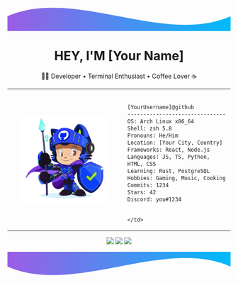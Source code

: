 <!-- Top wave (inverted and gradient applied) -->
<div style="width:100%; overflow:hidden; line-height:0;">
  <svg viewBox="0 0 500 150" preserveAspectRatio="none" style="transform: rotate(180deg) scaleX(-1); display: block; width: 100%; height: 100px;">
    <defs>
      <linearGradient id="grad" x1="0%" y1="0%" x2="100%" y2="0%">
        <stop offset="0%" style="stop-color:#9b5de5;" />
        <stop offset="100%" style="stop-color:#00bbf9;" />
      </linearGradient>
    </defs>
    <path d="M0.00,49.98 C150.00,150.00 350.00,-50.00 500.00,49.98 L500.00,0.00 L0.00,0.00 Z" style="stroke: none; fill: url(#grad);"></path>
  </svg>
</div>

<h1 align="center">HEY, I'M [Your Name]</h1>
<p align="center">👨‍💻 Developer • Terminal Enthusiast • Coffee Lover ☕</p>

<!-- Centered table layout -->
<div align="center">

<table>
  <tr>
    <td align="center" width="250">
      <img src="securityknightocat1.png" alt="Avatar" width="200px" style="border-radius: 15px;" />
    </td>
    <td>

<pre>
<code>
[YourUsername]@github
-------------------------------
OS: Arch Linux x86_64
Shell: zsh 5.8
Pronouns: He/Him
Location: [Your City, Country]
Frameworks: React, Node.js
Languages: JS, TS, Python, HTML, CSS
Learning: Rust, PostgreSQL
Hobbies: Gaming, Music, Cooking
Commits: 1234
Stars: 42
Discord: you#1234
</code>
</pre>

    </td>
  </tr>
</table>

</div>

<!-- Social badges -->
<p align="center">
  <a href="https://github.com/yourusername"><img src="https://img.shields.io/badge/GitHub-000?style=for-the-badge&logo=github&logoColor=white"/></a>
  <a href="https://linkedin.com/in/yourprofile"><img src="https://img.shields.io/badge/LinkedIn-blue?style=for-the-badge&logo=linkedin&logoColor=white"/></a>
  <a href="https://twitter.com/yourhandle"><img src="https://img.shields.io/badge/Twitter-1DA1F2?style=for-the-badge&logo=twitter&logoColor=white"/></a>
</p>

<!-- Bottom wave -->
<div style="width:100%; overflow:hidden; line-height:0;">
  <svg viewBox="0 0 500 150" preserveAspectRatio="none" style="display: block; width: 100%; height: 100px;">
    <defs>
      <linearGradient id="grad2" x1="0%" y1="0%" x2="100%" y2="0%">
        <stop offset="0%" style="stop-color:#9b5de5;" />
        <stop offset="100%" style="stop-color:#00bbf9;" />
      </linearGradient>
    </defs>
    <path d="M0.00,49.98 C150.00,150.00 350.00,-50.00 500.00,49.98 L500.00,0.00 L0.00,0.00 Z" style="stroke: none; fill: url(#grad2);"></path>
  </svg>
</div>
